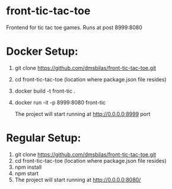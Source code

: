 # front-tic-tac-toe
Frontend for tic tac toe games. Runs at post 8999:8080

# Docker Setup:
1. git clone https://github.com/dmsbilas/front-tic-tac-toe.git
2. cd front-tic-tac-toe (location where package.json file resides)
3. docker build -t front-tic .
4. docker run -it -p 8999:8080 front-tic

   The project will start running at http://0.0.0.0:8999 port


# Regular Setup:
1. git clone https://github.com/dmsbilas/front-tic-tac-toe.git
2. cd front-tic-tac-toe (location where package.json file resides)
3. npm install
4. npm start
5. The project will start running at http://0.0.0.0:8080/
